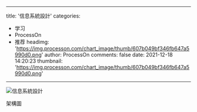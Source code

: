 
---
title: '信息系統設計'
categories: 
 - 学习
 - ProcessOn
 - 推荐
headimg: 'https://img.processon.com/chart_image/thumb/607b049bf346fb647a5990d0.png'
author: ProcessOn
comments: false
date: 2021-12-18 14:20:23
thumbnail: 'https://img.processon.com/chart_image/thumb/607b049bf346fb647a5990d0.png'
---

<div>   
<img class="thumb" alt="信息系統設計" src="https://img.processon.com/chart_image/thumb/607b049bf346fb647a5990d0.png" referrerpolicy="no-referrer">
<p>架構圖</p>  
</div>
            